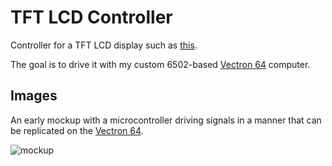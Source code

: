 # TFT LCD Controller

Controller for a TFT LCD display such as [this](https://www.adafruit.com/product/1480).

The goal is to drive it with my custom 6502-based [Vectron 64](https://github.com/nickbild/vectron_64) computer.

## Images

An early mockup with a microcontroller driving signals in a manner that can be replicated on the [Vectron 64](https://github.com/nickbild/vectron_64).

![mockup](https://raw.githubusercontent.com/nickbild/tft_lcd_controller/master/img/20190414_174749.jpg)

